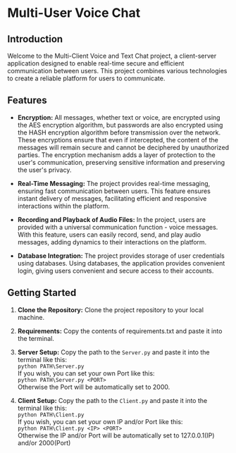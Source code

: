 # Multi-User Voice Chat

## Introduction

Welcome to the Multi-Client Voice and Text Chat project, a client-server application designed to enable real-time secure and efficient communication between users. This project combines various technologies to create a reliable platform for users to communicate.

## Features

- **Encryption:** All messages, whether text or voice, are encrypted using the AES encryption algorithm, but passwords are also encrypted using the HASH encryption algorithm before transmission over the network. These encryptions ensure that even if intercepted, the content of the messages will remain secure and cannot be deciphered by unauthorized parties. The encryption mechanism adds a layer of protection to the user's communication, preserving sensitive information and preserving the user's privacy.

- **Real-Time Messaging:** The project provides real-time messaging, ensuring fast communication between users. This feature ensures instant delivery of messages, facilitating efficient and responsive interactions within the platform.

- **Recording and Playback of Audio Files:** In the project, users are provided with a universal communication function - voice messages. With this feature, users can easily record, send, and play audio messages, adding dynamics to their interactions on the platform.

- **Database Integration:** The project provides storage of user credentials using databases. Using databases, the application provides convenient login, giving users convenient and secure access to their accounts.

## Getting Started

1. **Clone the Repository:** Clone the project repository to your local machine.

2. **Requirements:** Copy the contents of requirements.txt and paste it into the terminal.

3. **Server Setup:**  Copy the path to the `Server.py` and paste it into the terminal like this: <br> `python PATH\Server.py`<br> If you wish, you can set your own Port like this: <br> `python PATH\Server.py <PORT>`<br> Otherwise the Port will be automatically set to 2000.

4. **Client Setup:** Copy the path to the `Client.py` and paste it into the terminal like this: <br> `python PATH\Client.py`<br> If you wish, you can set your own IP and/or Port like this: <br> `python PATH\Client.py <IP> <PORT>`<br> Otherwise the IP and/or Port will be automatically set to 127.0.0.1(IP) and/or 2000(Port)